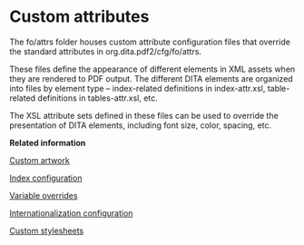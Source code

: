 # Custom attributes

The fo/attrs folder houses custom attribute configuration files that override the standard attributes in org.dita.pdf2/cfg/fo/attrs.

These files define the appearance of different elements in XML assets when they are rendered to PDF output. The different DITA elements are organized into files by element type – index-related definitions in index-attr.xsl, table-related definitions in tables-attr.xsl, etc.

The XSL attribute sets defined in these files can be used to override the presentation of DITA elements, including font size, color, spacing, etc.

**Related information**  


[Custom artwork](../topics/pdf-plugin-structure_common-artwork.md)

[Index configuration](../topics/pdf-plugin-structure_common-index.md)

[Variable overrides](../topics/pdf-plugin-structure_common-vars.md)

[Internationalization configuration](../topics/pdf-plugin-structure_fo-i18n.md)

[Custom stylesheets](../topics/pdf-plugin-structure_fo-xsl.md)

